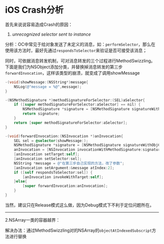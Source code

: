 # iOS Crash分析

首先来说说容易造成Crash的原因：

1. *unrecognized selector sent to instance*

分析：OC中常见于给对象发送了未定义的消息，如：`performSelector`，那么在使用该方法时，最好先通过`respondsToSelector`来验证是否可接受该消息；

同时，可依据消息转发机制，可对消息转发的三个过程进行MethodSwizzling。下面是我们为NSObject添加分类，并替换掉消息转发的第三步`forwardInvocation`，这样该类型的崩溃，就变成了调用showMessage

```objective-c
-(void)showMessage:(NSString*)message{
    NSLog(@"message = %@",message);
}

-(NSMethodSignature *)methodSignatureForSelector:(SEL)aSelector{
    if ([super methodSignatureForSelector:aSelector] == nil) {
        NSMethodSignature *signature = [NSMethodSignature signatureWithObjCTypes:"v@:"];
        return signature;
    }
    return [super methodSignatureForSelector:aSelector];
}

-(void)forwardInvocation:(NSInvocation *)anInvocation{
    SEL sel = @selector(showMessage:);
    NSMethodSignature *signature = [NSMethodSignature signatureWithObjCTypes:"v@:@"];
    anInvocation = [NSInvocation invocationWithMethodSignature:signature];
    [anInvocation setTarget:self];
    [anInvocation setSelector:sel];
    NSString *message = @"在第三步自己实现的方法，改了参数";
    [anInvocation setArgument:&message atIndex:2];
    if ([self respondsToSelector:sel]) {
        [anInvocation invokeWithTarget:self];
    }else{
        [super forwardInvocation:anInvocation];
    }
}
```

当然，建议只在Release模式这么做，因为Debug模式下不利于定位问题所在。

---

2.NSArray一类的容器越界：

解决办法：通过MethodSwizzling对的NSArray的`objectAtIndexedSubscript`方法进行替换